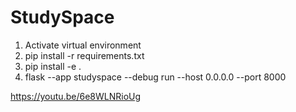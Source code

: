 # StudySpace

1. Activate virtual environment
2. pip install -r requirements.txt
3. pip install -e .
4. flask --app studyspace --debug run --host 0.0.0.0 --port 8000


https://youtu.be/6e8WLNRioUg